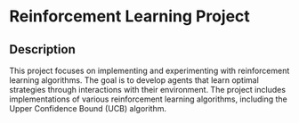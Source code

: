 # Reinforcement Learning Project
## Description
This project focuses on implementing and experimenting with reinforcement learning algorithms. The goal is to develop agents that learn optimal strategies through interactions with their environment. The project includes implementations of various reinforcement learning algorithms, including the Upper Confidence Bound (UCB) algorithm.
